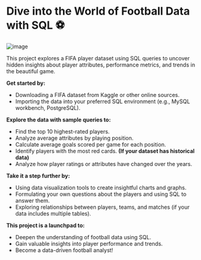 # Dive into the World of Football Data with SQL ⚽️

![image](https://github.com/RishikaB-05/Fifa_Dataset-Analysis-Using-SQL/assets/157221360/99266d5d-b108-4efd-a178-ed2904a645ed)


This project explores a FIFA player dataset using SQL queries to uncover hidden insights about player attributes, performance metrics, and trends in the beautiful game. 

**Get started by:**

* Downloading a FIFA dataset from Kaggle or other online sources.
* Importing the data into your preferred SQL environment (e.g., MySQL workbench, PostgreSQL).

**Explore the data with sample queries to:**

* Find the top 10 highest-rated players.
* Analyze average attributes by playing position.
* Calculate average goals scored per game for each position.
* Identify players with the most red cards.  **(If your dataset has historical data)**
* Analyze how player ratings or attributes have changed over the years.

**Take it a step further by:**

* Using data visualization tools to create insightful charts and graphs.
* Formulating your own questions about the players and using SQL to answer them.
* Exploring relationships between players, teams, and matches (if your data includes multiple tables).

**This project is a launchpad to:**

* Deepen the understanding of football data using SQL.
* Gain valuable insights into player performance and trends.
* Become a data-driven football analyst!

